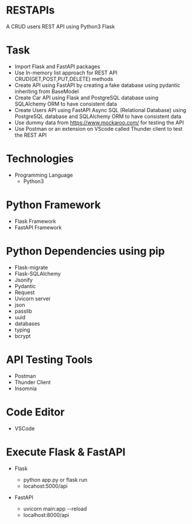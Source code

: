 # RESTAPIs
A CRUD users REST API using Python3 Flask 

# Task
- Import Flask and FastAPI packages 
- Use In-memory list approach for REST API CRUD(GET,POST,PUT,DELETE) methods
- Create API using FastAPI by creating a fake database using pydantic inheriting from BaseModel 
- Create Car API using Flask and PostgreSQL database using SQLAlchemy ORM to have consistent data
- Create Users API using FastAPI Async SQL (Relational Database) using PostgreSQL database and SQLAlchemy ORM to have consistent data
- Use dummy data from https://www.mockaroo.com/ for testing the API
- Use Postman or an extension on VScode called Thunder client to test the REST API

# Technologies
- Programming Language
  - Python3

# Python Framework
- Flask Framework
- FastAPI Framework

# Python Dependencies using pip
- Flask-migrate
- Flask-SQLAlchemy
- Jsonify
- Pydantic  
- Request
- Uvicorn server
- json
- passlib
- uuid
- databases
- typing
- bcrypt

# API Testing Tools
- Postman
- Thunder Client
- Insomnia

# Code Editor
- VSCode

# Execute Flask & FastAPI
- Flask
  - python app.py or flask run
  - locahost:5000/api

- FastAPI
  - uvicorn main:app --reload
  - localhost:8000/api
